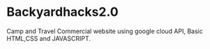 # Backyardhacks2.0
Camp and Travel Commercial website using google cloud API, 
Basic HTML,CSS and JAVASCRIPT.
